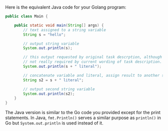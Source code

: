 Here is the equivalent Java code for your Golang program:

```java
public class Main {

    public static void main(String[] args) {
        // text assigned to a string variable
        String s = "hello";

        // output string variable
        System.out.println(s);

        // this output requested by original task descrption, although
        // not really required by current wording of task description.
        System.out.println(s + " literal");

        // concatenate variable and literal, assign result to another string variable
        String s2 = s + " literal";

        // output second string variable
        System.out.println(s2);
    }
}
```
The Java version is similar to the Go code you provided except for the print statements. In Java, `fmt.Println()` serves a similar purpose as `println()` in Go but `System.out.println` is used instead of it.
